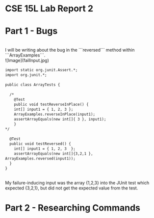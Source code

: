 # **CSE 15L Lab Report 2** 

# **Part 1 - Bugs** <br>

<br>
I will be writing about the bug in the ```reversed``` method within ```ArrayExamples```. <br>
![Image](failInput.jpg) <br>

```
import static org.junit.Assert.*;
import org.junit.*;

public class ArrayTests {

  /* 
	@Test 
	public void testReverseInPlace() {
    int[] input1 = { 1, 2, 3 };
    ArrayExamples.reverseInPlace(input1);
    assertArrayEquals(new int[]{ 3 }, input1);
	}
*/

  @Test
  public void testReversed() {
    int[] input1 = { 1, 2, 3  };
    assertArrayEquals(new int[]{3,2,1 }, ArrayExamples.reversed(input1));
  }
}
```
<br>
My failure-inducing input was the array {1,2,3} into the JUnit test which expected {3,2,1}, but did not get the expected value from the test.



# **Part 2 - Researching Commands** <br>
